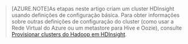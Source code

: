 
> [AZURE.NOTE]As etapas neste artigo criam um cluster HDInsight usando definições de configuração básica. Para obter informações sobre outras definições de configuração do cluster (como usar a Rede Virtual do Azure ou um metastore para Hive e Oozie), consulte [Provisionar clusters do Hadoop em HDInsight](../articles/hdinsight/hdinsight-provision-clusters.md).

<!---HONumber=Sept15_HO4-->